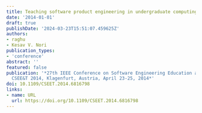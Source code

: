 ```yaml
---
title: Teaching software product engineering in undergraduate computing curriculum
date: '2014-01-01'
draft: true
publishDate: '2024-03-23T15:51:07.459625Z'
authors:
- raghu
- Kesav V. Nori
publication_types:
- 'conference'
abstract: ''
featured: false
publication: '*27th IEEE Conference on Software Engineering Education and Training,
  CSEE&T 2014, Klagenfurt, Austria, April 23-25, 2014*'
doi: 10.1109/CSEET.2014.6816798
links:
- name: URL
  url: https://doi.org/10.1109/CSEET.2014.6816798
---
```


